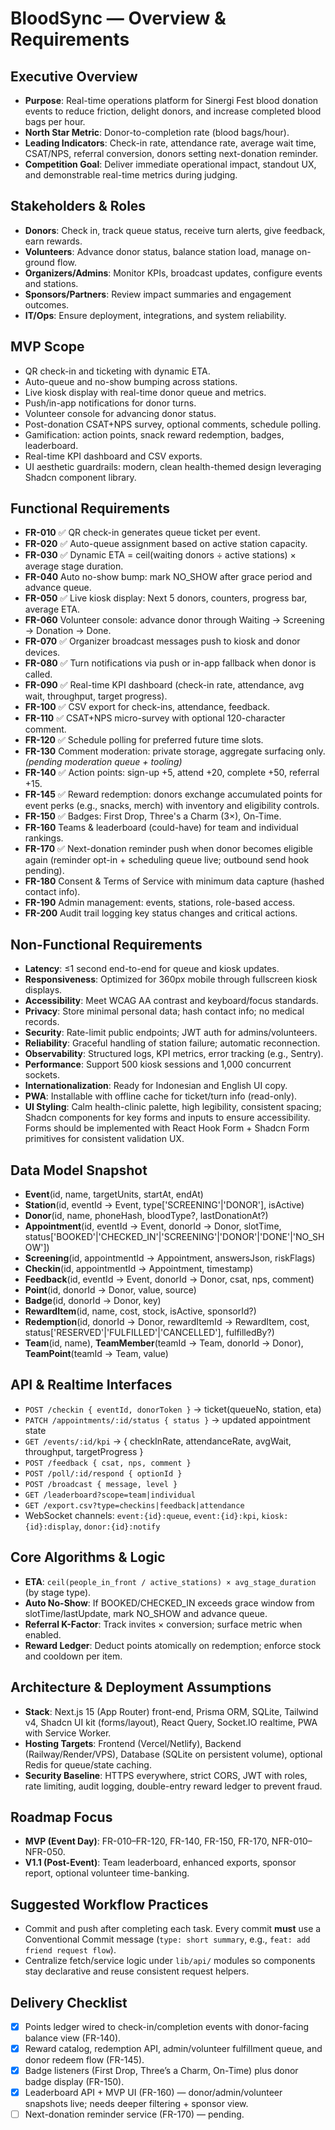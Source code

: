 # BloodSync — Overview & Requirements

## Executive Overview

- **Purpose**: Real-time operations platform for Sinergi Fest blood donation events to reduce friction, delight donors, and increase completed blood bags per hour.
- **North Star Metric**: Donor-to-completion rate (blood bags/hour).
- **Leading Indicators**: Check-in rate, attendance rate, average wait time, CSAT/NPS, referral conversion, donors setting next-donation reminder.
- **Competition Goal**: Deliver immediate operational impact, standout UX, and demonstrable real-time metrics during judging.

## Stakeholders & Roles

- **Donors**: Check in, track queue status, receive turn alerts, give feedback, earn rewards.
- **Volunteers**: Advance donor status, balance station load, manage on-ground flow.
- **Organizers/Admins**: Monitor KPIs, broadcast updates, configure events and stations.
- **Sponsors/Partners**: Review impact summaries and engagement outcomes.
- **IT/Ops**: Ensure deployment, integrations, and system reliability.

## MVP Scope

- QR check-in and ticketing with dynamic ETA.
- Auto-queue and no-show bumping across stations.
- Live kiosk display with real-time donor queue and metrics.
- Push/in-app notifications for donor turns.
- Volunteer console for advancing donor status.
- Post-donation CSAT+NPS survey, optional comments, schedule polling.
- Gamification: action points, snack reward redemption, badges, leaderboard.
- Real-time KPI dashboard and CSV exports.
- UI aesthetic guardrails: modern, clean health-themed design leveraging Shadcn component library.

## Functional Requirements

- **FR-010** ✅ QR check-in generates queue ticket per event.
- **FR-020** ✅ Auto-queue assignment based on active station capacity.
- **FR-030** ✅ Dynamic ETA = ceil(waiting donors ÷ active stations) × average stage duration.
- **FR-040** Auto no-show bump: mark NO_SHOW after grace period and advance queue.
- **FR-050** ✅ Live kiosk display: Next 5 donors, counters, progress bar, average ETA.
- **FR-060** Volunteer console: advance donor through Waiting → Screening → Donation → Done.
- **FR-070** ✅ Organizer broadcast messages push to kiosk and donor devices.
- **FR-080** ✅ Turn notifications via push or in-app fallback when donor is called.
- **FR-090** ✅ Real-time KPI dashboard (check-in rate, attendance, avg wait, throughput, target progress).
- **FR-100** ✅ CSV export for check-ins, attendance, feedback.
- **FR-110** ✅ CSAT+NPS micro-survey with optional 120-character comment.
- **FR-120** ✅ Schedule polling for preferred future time slots.
- **FR-130** Comment moderation: private storage, aggregate surfacing only. *(pending moderation queue + tooling)*
- **FR-140** ✅ Action points: sign-up +5, attend +20, complete +50, referral +15.
- **FR-145** ✅ Reward redemption: donors exchange accumulated points for event perks (e.g., snacks, merch) with inventory and eligibility controls.
- **FR-150** ✅ Badges: First Drop, Three's a Charm (3×), On-Time.
- **FR-160** Teams & leaderboard (could-have) for team and individual rankings.
- **FR-170** ✅ Next-donation reminder push when donor becomes eligible again (reminder opt-in + scheduling queue live; outbound send hook pending).
- **FR-180** Consent & Terms of Service with minimum data capture (hashed contact info).
- **FR-190** Admin management: events, stations, role-based access.
- **FR-200** Audit trail logging key status changes and critical actions.

## Non-Functional Requirements

- **Latency**: ≤1 second end-to-end for queue and kiosk updates.
- **Responsiveness**: Optimized for 360px mobile through fullscreen kiosk displays.
- **Accessibility**: Meet WCAG AA contrast and keyboard/focus standards.
- **Privacy**: Store minimal personal data; hash contact info; no medical records.
- **Security**: Rate-limit public endpoints; JWT auth for admins/volunteers.
- **Reliability**: Graceful handling of station failure; automatic reconnection.
- **Observability**: Structured logs, KPI metrics, error tracking (e.g., Sentry).
- **Performance**: Support 500 kiosk sessions and 1,000 concurrent sockets.
- **Internationalization**: Ready for Indonesian and English UI copy.
- **PWA**: Installable with offline cache for ticket/turn info (read-only).
- **UI Styling**: Calm health-clinic palette, high legibility, consistent spacing; Shadcn components for key forms and inputs to ensure accessibility. Forms should be implemented with React Hook Form + Shadcn Form primitives for consistent validation UX.

## Data Model Snapshot

- **Event**(id, name, targetUnits, startAt, endAt)
- **Station**(id, eventId → Event, type['SCREENING'|'DONOR'], isActive)
- **Donor**(id, name, phoneHash, bloodType?, lastDonationAt?)
- **Appointment**(id, eventId → Event, donorId → Donor, slotTime, status['BOOKED'|'CHECKED_IN'|'SCREENING'|'DONOR'|'DONE'|'NO_SHOW'])
- **Screening**(id, appointmentId → Appointment, answersJson, riskFlags)
- **Checkin**(id, appointmentId → Appointment, timestamp)
- **Feedback**(id, eventId → Event, donorId → Donor, csat, nps, comment)
- **Point**(id, donorId → Donor, value, source)
- **Badge**(id, donorId → Donor, key)
- **RewardItem**(id, name, cost, stock, isActive, sponsorId?)
- **Redemption**(id, donorId → Donor, rewardItemId → RewardItem, cost, status['RESERVED'|'FULFILLED'|'CANCELLED'], fulfilledBy?)
- **Team**(id, name), **TeamMember**(teamId → Team, donorId → Donor), **TeamPoint**(teamId → Team, value)

## API & Realtime Interfaces

- `POST /checkin { eventId, donorToken }` → ticket(queueNo, station, eta)
- `PATCH /appointments/:id/status { status }` → updated appointment state
- `GET /events/:id/kpi` → { checkInRate, attendanceRate, avgWait, throughput, targetProgress }
- `POST /feedback { csat, nps, comment }`
- `POST /poll/:id/respond { optionId }`
- `POST /broadcast { message, level }`
- `GET /leaderboard?scope=team|individual`
- `GET /export.csv?type=checkins|feedback|attendance`
- WebSocket channels: `event:{id}:queue`, `event:{id}:kpi`, `kiosk:{id}:display`, `donor:{id}:notify`

## Core Algorithms & Logic

- **ETA**: `ceil(people_in_front / active_stations) × avg_stage_duration` (by stage type).
- **Auto No-Show**: If BOOKED/CHECKED_IN exceeds grace window from slotTime/lastUpdate, mark NO_SHOW and advance queue.
- **Referral K-Factor**: Track invites × conversion; surface metric when enabled.
- **Reward Ledger**: Deduct points atomically on redemption; enforce stock and cooldown per item.

## Architecture & Deployment Assumptions

- **Stack**: Next.js 15 (App Router) front-end, Prisma ORM, SQLite, Tailwind v4, Shadcn UI kit (forms/layout), React Query, Socket.IO realtime, PWA with Service Worker.
- **Hosting Targets**: Frontend (Vercel/Netlify), Backend (Railway/Render/VPS), Database (SQLite on persistent volume), optional Redis for queue/state caching.
- **Security Baseline**: HTTPS everywhere, strict CORS, JWT with roles, rate limiting, audit logging, double-entry reward ledger to prevent fraud.

## Roadmap Focus

- **MVP (Event Day)**: FR-010–FR-120, FR-140, FR-150, FR-170, NFR-010–NFR-050.
- **V1.1 (Post-Event)**: Team leaderboard, enhanced exports, sponsor report, optional volunteer time-banking.

## Suggested Workflow Practices

- Commit and push after completing each task. Every commit **must** use a Conventional Commit message (`type: short summary`, e.g., `feat: add friend request flow`).
- Centralize fetch/service logic under `lib/api/` modules so components stay declarative and reuse consistent request helpers.

## Delivery Checklist

- [x] Points ledger wired to check-in/completion events with donor-facing balance view (FR-140).
- [x] Reward catalog, redemption API, admin/volunteer fulfillment queue, and donor redeem flow (FR-145).
- [x] Badge listeners (First Drop, Three’s a Charm, On-Time) plus donor badge display (FR-150).
- [x] Leaderboard API + MVP UI (FR-160) — donor/admin/volunteer snapshots live; needs deeper filtering + sponsor view.
- [ ] Next-donation reminder service (FR-170) — pending.
